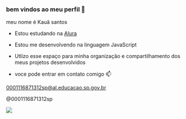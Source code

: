 ### bem vindos ao meu perfil 💙

meu nome é Kauã santos

- Estou estudando na [Alura](https://www.alura.com.br)
- Estou me desenvolvendo na linguagem JavaScript
- Utlizo esse espaço para minha organização e compartilhamento dos meus projetos desenvolvidos

- voce pode entrar em contato comigo 📫

0001116871312sp@al.educacao.sp.gov.br

@0001116871312sp

![](https://media1.tenor.com/m/PjCpxTc8-AcAAAAC/ford-mustang-ford.gif)
